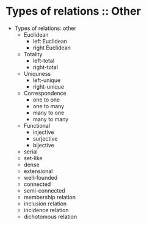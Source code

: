 # Types of relations :: Other

* Types of relations: other
  - Euclidean
    - left Euclidean
    - right Euclidean
  - Totality
    - left-total
    - right-total
  - Uniquness
    - left-unique
    - right-unique
  - Correspondence
    - one to one
    - one to many
    - many to one
    - many to many
  - Functional
    - injective
    - surjective
    - bijective
  - serial
  - set-like
  - dense
  - extensional
  - well-founded
  - connected
  - semi-connected
  - membership relation
  - inclusion relation
  - incidence relation
  - dichotomous relation
